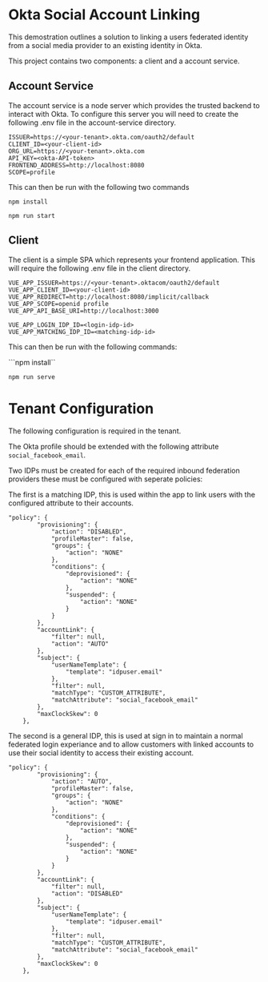 # Okta Social Account Linking

This demostration outlines a solution to linking a users federated identity from
a social media provider to an existing identity in Okta.

This project contains two components: a client and a account service.

## Account Service

The account service is a node server which provides the trusted backend to
interact with Okta. To configure this server you will need to create the
following .env file in the account-service directory.

```
ISSUER=https://<your-tenant>.okta.com/oauth2/default
CLIENT_ID=<your-client-id>
ORG_URL=https://<your-tenant>.okta.com
API_KEY=<okta-API-token>
FRONTEND_ADDRESS=http://localhost:8080
SCOPE=profile
```

This can then be run with the following two commands

```npm install```

```npm run start```

## Client

The client is a simple SPA which represents your frontend application. This will
require the following .env file in the client directory.

```
VUE_APP_ISSUER=https://<your-tenant>.oktacom/oauth2/default
VUE_APP_CLIENT_ID=<your-client-id>
VUE_APP_REDIRECT=http://localhost:8080/implicit/callback
VUE_APP_SCOPE=openid profile
VUE_APP_API_BASE_URI=http://localhost:3000

VUE_APP_LOGIN_IDP_ID=<login-idp-id>
VUE_APP_MATCHING_IDP_ID=<matching-idp-id>
```

This can then be run with the following commands:

```npm install``

```npm run serve```

# Tenant Configuration

The following configuration is required in the tenant.

The Okta profile should be extended with the following attribute
```social_facebook_email```.

Two IDPs must be created for each of the required inbound federation providers
these must be configured with seperate policies:

The first is a matching IDP, this is used within the app to link users with the
configured attribute to their accounts.
```
"policy": {
        "provisioning": {
            "action": "DISABLED",
            "profileMaster": false,
            "groups": {
                "action": "NONE"
            },
            "conditions": {
                "deprovisioned": {
                    "action": "NONE"
                },
                "suspended": {
                    "action": "NONE"
                }
            }
        },
        "accountLink": {
            "filter": null,
            "action": "AUTO"
        },
        "subject": {
            "userNameTemplate": {
                "template": "idpuser.email"
            },
            "filter": null,
            "matchType": "CUSTOM_ATTRIBUTE",
            "matchAttribute": "social_facebook_email"
        },
        "maxClockSkew": 0
    },
```

The second is a general IDP, this is used at sign in to maintain a normal
federated login experiance and to allow customers with linked accounts to use
their social identity to access their existing account.

```
"policy": {
        "provisioning": {
            "action": "AUTO",
            "profileMaster": false,
            "groups": {
                "action": "NONE"
            },
            "conditions": {
                "deprovisioned": {
                    "action": "NONE"
                },
                "suspended": {
                    "action": "NONE"
                }
            }
        },
        "accountLink": {
            "filter": null,
            "action": "DISABLED"
        },
        "subject": {
            "userNameTemplate": {
                "template": "idpuser.email"
            },
            "filter": null,
            "matchType": "CUSTOM_ATTRIBUTE",
            "matchAttribute": "social_facebook_email"
        },
        "maxClockSkew": 0
    },
```